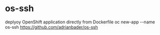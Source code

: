 # os-ssh

deplyoy OpenShift application directly from Dockerfile
oc new-app --name os-ssh https://github.com/adrianbader/os-ssh
